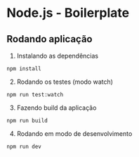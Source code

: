 # Node.js - Boilerplate

## Rodando aplicação

1. Instalando as dependências

```terminal
npm install
```

2. Rodando os testes (modo watch)

```terminal
npm run test:watch
```

3. Fazendo build da aplicação

```terminal
npm run build
```

4. Rodando em modo de desenvolvimento

```terminal
npm run dev
```
